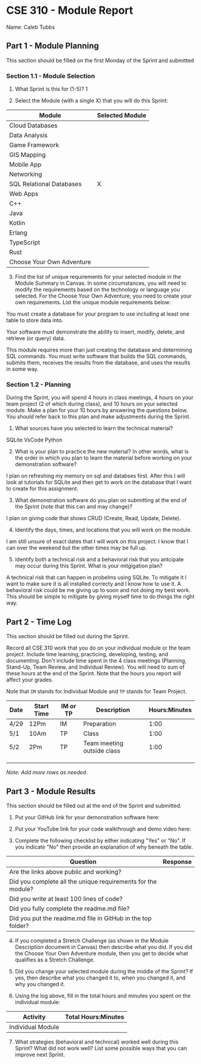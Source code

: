 # CSE 310 - Module Report

Name: Caleb Tubbs

## Part 1 - Module Planning

This section should be filled on the first Monday of the Sprint and submitted

### Section 1.1 - Module Selection

1. What Sprint is this for (1-5)?
1

2. Select the Module (with a single X) that you will do this Sprint:

|Module                   |Selected Module|
|-------------------------|---------------|
|Cloud Databases          |               |
|Data Analysis            |               |
|Game Framework           |               |
|GIS Mapping              |               |
|Mobile App               |               |
|Networking               |               |
|SQL Relational Databases |      X        |
|Web Apps                 |               |
|C++                      |               |
|Java                     |               |
|Kotlin                   |               |
|Erlang                   |               |
|TypeScript               |               |
|Rust                     |               |
|Choose Your Own Adventure|               |

3. Find the list of unique requirements for your selected module in the Module Summary in Canvas.  In some circumstances, you will need to modify the requirements based on the technology or language you selected.  For the Choose Your Own Adventure, you need to create your own requirements.  List the unique module requirements below:

You must create a database for your program to use including at least one table to store data into.

Your software must demonstrate the ability to insert, modify, delete, and retrieve (or query) data.

This module requires more than just creating the database and determining SQL commands. You must write software that builds the SQL commands, submits them, receives the results from the database, and uses the results in some way.

### Section 1.2 - Planning

During the Sprint, you will spend 4 hours in class meetings, 4 hours on your team project (2 of which during class), and 10 hours on your selected module.  Make a plan for your 10 hours by answering the questions below.  You should refer back to this plan and make adjustments during the Sprint.

1. What sources have you selected to learn the technical material?

SQLite 
VsCode
Python

2. What is your plan to practice the new material?  In other words, what is the order in which you plan to learn the material before working on your demonstration software?

I plan on refreshing my memory on sql and databses first. After this I will look at tutorials for SQLite and then get to work on the database that I want to create for this assignment.

3. What demonstration software do you plan on submitting at the end of the Sprint (note that this can and may change)?

I plan on giving code that shows CRUD (Create, Read, Update, Delete).

4. Identify the days, times, and locations that you will work on the module.

I am still unsure of exact dates that I will work on this project. I know that I can over the weekend but the other times may be full up.

5. Identify both a technical risk and a behavioral risk that you antcipate may occur during this Sprint.  What is your mitgigation plan?

A technical risk that can happen in probelms using SQLite. To mitigate it I want to make sure it is all installed correcty and I know how to use it. A behavioral risk could be me giving up to soon and not doing my best work. This should be simple to mitigate by giving myself time to do things the right way.
## Part 2 - Time Log

This section should be filled out during the Sprint. 

Record all CSE 310 work that you do on your individual module or the team project.  Include time learning, practicing, developing, testing, and documenting.  Don't include time spent in the 4 class meetings (Planning, Stand-Up, Team Review, and Individual Review).  You will need to sum of these hours at the end of the Sprint. Note that the hours you report will affect your grades.

Note that `IM` stands for Individual Module and `TP` stands for Team Project.  

|Date      |Start Time|IM or TP|Description                                 |Hours:Minutes|
|----------|----------|--------|--------------------------------------------|-------------|
| 4/29     |  12Pm    |  IM    | Preparation                                |   1:00      |
| 5/1      |  10Am    |  TP    |  Class                                     |   1:00      |
| 5/2      |  2Pm     |  TP    |  Team meeting outside class                |   1:00      |           
|          |          |        |                                            |             |
|          |          |        |                                            |             |
|          |          |        |                                            |             |

_Note: Add more rows as needed._


## Part 3 - Module Results

This section should be filled out at the end of the Sprint and submitted.

1. Put your GitHub link for your demonstration software here: 

2. Put your YouTube link for your code walkthrough and demo video here:

3. Complete the following checklist by either indicating "Yes" or "No". If you indicate "No" then provide an explanation of why beneath the table.

|Question                                                    |Response|
|------------------------------------------------------------|--------|
|Are the links above public and working?                     |        |
|Did you complete all the unique requirements for the module?|        |
|Did you write at least 100 lines of code?                   |        |
|Did you fully complete the readme.md file?                  |        |
|Did you put the readme.md file in GitHub in the top folder? |        |

4. If you completed a Stretch Challenge (as shown in the Module Description document in Canvas) then describe what you did.  If you did the Choose Your Own Adventure module, then you get to decide what qualifies as a Stretch Challenge.

5. Did you change your selected module during the middle of the Sprint?  If yes, then describe what you changed it to, when you changed it, and why you changed it.

6. Using the log above, fill in the total hours and minutes you spent on the individual module:

|Activity         |Total Hours:Minutes|
|-----------------|-------------------|
|Individual Module|                   |

7. What strategies (behavioral and technical) worked well during this Sprint?  What did not work well?  List some possible ways that you can improve next Sprint.

